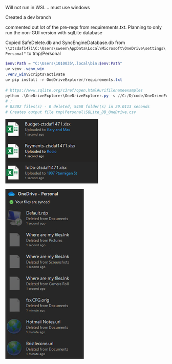 Will not run in WSL .. must use windows

Created a dev branch

commented out lot of the pre-reqs from requirements.txt. Planning to only run the non-GUI version with sqlLite database

Copied SafeDelete.db and SyncEngineDatabase.db from `\\ztsdaf1471\C:\Users\sween\AppData\Local\Microsoft\OneDrive\settings\Personal"` to tmp/Personal

```powershell
$env:Path = "C:\Users\1010035\.local\bin;$env:Path"
uv venv .venv_win
.venv_win\Scripts\activate
uv pip install -r OneDriveExplorer/requirements.txt

# https://www.sqlite.org/c3ref/open.html#urifilenameexamples
python .\OneDriveExplorer\OneDriveExplorer.py -s //C:/D/code/OneDriveExplorer/tmp/Personal --csv tmp/Personal
# :
# 82302 files(s) - 0 deleted, 5468 folder(s) in 29.0113 seconds
# Creates output file tmp\Personal\SQLite_DB_OneDrive.csv
```

![alt text](sweeni_assets/conflict.png)

![alt text](sweeni_assets/deleted.png)